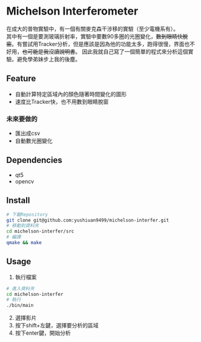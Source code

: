 # Michelson Interferometer
在成大的普物實驗中，有一個有關麥克森干涉移的實驗（至少電機系有）。  
其中有一個是要測玻璃折射率，實驗中要數90多圈的光圈變化，~~數到眼睛快脫窗~~。有嘗試用Tracker分析，但是應該是因為他的功能太多，跑得很慢，界面也不好用，~~也可能是我沒讀說明書~~。
因此我就自己寫了一個簡單的程式來分析這個實驗。避免學弟妹步上我的後塵。
## Feature
- 自動計算特定區域內的顏色隨著時間變化的圖形
- 速度比Tracker快，也不用數到眼睛脫窗
### 未來要做的
- 匯出成csv
- 自動數光圈變化
## Dependencies
- qt5
- opencv
## Install
  ```bash
  # 下載Repository
  git clone git@github.com:yushiuan9499/michelson-interfer.git
  # 移動到資料夾
  cd michelson-interfer/src
  # 編譯
  qmake && make
  ```
## Usage
1. 執行檔案
  ```bash
  # 進入資料夾
  cd michelson-interfer
  # 執行
  ./bin/main
  ```
2. 選擇影片
3. 按下shift+左鍵，選擇要分析的區域
4. 按下enter鍵，開始分析
